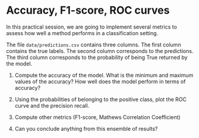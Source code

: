 # Accuracy, F1-score, ROC curves

In this practical session, we are going to implement several metrics to assess
how well a method performs in a classification setting.

The file `data/predictions.csv` contains three columns. The first column
contains the true labels. The second column corresponds to the predictions.
The third column corresponds to the probability of being True returned by the
model.

1. Compute the accuracy of the model. What is the minimum and maximum values
   of the accuracy? How well does the model perform in terms of accuracy?

2. Using the probabilities of belonging to the positive class, plot the ROC
   curve and the precision recall.

3. Compute other metrics (F1-score, Mathews Correlation Coefficient)

4. Can you conclude anything from this ensemble of results?

